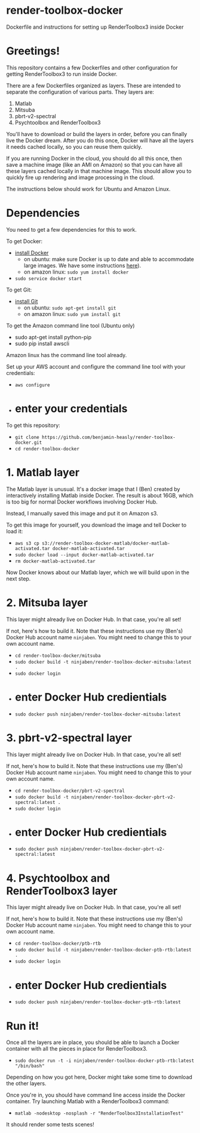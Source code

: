 # render-toolbox-docker
Dockerfile and instructions for setting up RenderToolbox3 inside Docker

# Greetings!

This repository contains a few Dockerfiles and other configuration for getting RenderToolbox3 to run inside Docker.

There are a few Dockerfiles organized as layers.  These are intended to separate the configuration of various parts.  They layers are:
 1. Matlab
 1. Mitsuba
 1. pbrt-v2-spectral
 1. Psychtoolbox and RenderToolbox3
 
You'll have to download or build the layers in order, before you can finally live the Docker dream.  After you do this once, Docker will have all the layers it needs cached locally, so you can reuse them quickly.

If you are running Docker in the cloud, you should do all this once, then save a machine image (like an AMI on Amazon) so that you can have all these layers cached locally in that machine image.  This should allow you to quickly fire up rendering and image processing in the cloud.

The instructions below should work for Ubuntu and Amazon Linux.

# Dependencies

You need to get a few dependencies for this to work.

To get Docker:
 - [install Docker](https://docs.docker.com/installation/)
   - on ubuntu: make sure Docker is up to date and able to accommodate large images.  We have some instructions [here](https://github.com/DavidBrainard/RenderToolboxDevelop/wiki/Matlab-on-Docker-and-EC2#ssh-to-ec2-instance-and-install-docker-with-support-for-large-containers)).
   - on amazon linux: `sudo yum install docker`
 - `sudo service docker start`

To get Git: 
 - [install Git](https://git-scm.com/book/en/v2/Getting-Started-Installing-Git)
   - on ubuntu: `sudo apt-get install git`
   - on amazon linux: `sudo yum install git`

To get the Amazon command line tool (Ubuntu only)
 - sudo apt-get install python-pip
 - sudo pip install awscli

Amazon linux has the command line tool already.

Set up your AWS account and configure the command line tool with your credentials:
 - `aws configure`
 - # enter your credentials

To get this repository:
 - `git clone https://github.com/benjamin-heasly/render-toolbox-docker.git`
 - `cd render-toolbox-docker`

# 1. Matlab layer
The Matlab layer is unusual.  It's a docker image that I (Ben) created by interactively installing Matlab inside Docker.  The result is about 16GB, which is too big for normal Docker workflows involving Docker Hub.

Instead, I manually saved this image and put it on Amazon s3.

To get this image for yourself, you download the image and tell Docker to load it:
 - `aws s3 cp s3://render-toolbox-docker-matlab/docker-matlab-activated.tar docker-matlab-activated.tar`
 - `sudo docker load --input docker-matlab-activated.tar`
 - `rm docker-matlab-activated.tar`

Now Docker knows about our Matlab layer, which we will build upon in the next step.

# 2. Mitsuba layer
This layer might already live on Docker Hub.  In that case, you're all set!

If not, here's how to build it.  Note that these instructions use my (Ben's) Docker Hub account name `ninjaben`.  You might need to change this to your own account name.
 - `cd render-toolbox-docker/mitsuba`
 - `sudo docker build -t ninjaben/render-toolbox-docker-mitsuba:latest .`
 - `sudo docker login`
 - # enter Docker Hub credientials
 - `sudo docker push ninjaben/render-toolbox-docker-mitsuba:latest`

# 3. pbrt-v2-spectral layer
This layer might already live on Docker Hub.  In that case, you're all set!

If not, here's how to build it.  Note that these instructions use my (Ben's) Docker Hub account name `ninjaben`.  You might need to change this to your own account name.
 - `cd render-toolbox-docker/pbrt-v2-spectral`
 - `sudo docker build -t ninjaben/render-toolbox-docker-pbrt-v2-spectral:latest .`
 - `sudo docker login`
 - # enter Docker Hub credientials
 - `sudo docker push ninjaben/render-toolbox-docker-pbrt-v2-spectral:latest`

# 4. Psychtoolbox and RenderToolbox3 layer
This layer might already live on Docker Hub.  In that case, you're all set!

If not, here's how to build it.  Note that these instructions use my (Ben's) Docker Hub account name `ninjaben`.  You might need to change this to your own account name.
 - `cd render-toolbox-docker/ptb-rtb`
 - `sudo docker build -t ninjaben/render-toolbox-docker-ptb-rtb:latest .`
 - `sudo docker login`
 - # enter Docker Hub credientials
 - `sudo docker push ninjaben/render-toolbox-docker-ptb-rtb:latest`

# Run it!
Once all the layers are in place, you should be able to launch a Docker container with all the pieces in place for RenderToolbox3.
 - `sudo docker run -t -i ninjaben/render-toolbox-docker-ptb-rtb:latest "/bin/bash"`

Depending on how you got here, Docker might take some time to download the other layers.

Once you're in, you should have command line access inside the Docker container.  Try launching Matlab with a RenderToolbox3 command:
 - `matlab -nodesktop -nosplash -r "RenderToolbox3InstallationTest"`

It should render some tests scenes!
